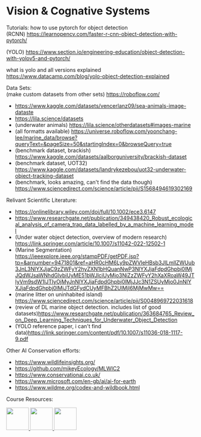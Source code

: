 # Vision & Cognative Systems

Tutorials:
how to use pytorch for object detection   
(RCNN)
https://learnopencv.com/faster-r-cnn-object-detection-with-pytorch/

(YOLO)
https://www.section.io/engineering-education/object-detection-with-yolov5-and-pytorch/

what is yolo and all versions explained
https://www.datacamp.com/blog/yolo-object-detection-explained

Data Sets:  
(make custom datasets from other sets) https://roboflow.com/
 - https://www.kaggle.com/datasets/vencerlanz09/sea-animals-image-dataste
 - https://lila.science/datasets
 - (underwater animals) https://lila.science/otherdatasets#images-marine
 - (all formatts available) https://universe.roboflow.com/yoonchang-lee/marine_data/browse?queryText=&pageSize=50&startingIndex=0&browseQuery=true
 - (benchmark dataset, brackish) https://www.kaggle.com/datasets/aalborguniversity/brackish-dataset
 - (benchmark dataset, UOT32) https://www.kaggle.com/datasets/landrykezebou/uot32-underwater-object-tracking-dataset
 - (benchmark, looks amazing, can't find the data though) https://www.sciencedirect.com/science/article/pii/S1568494619302169

Relivant Scientific Literature:
 - https://onlinelibrary.wiley.com/doi/full/10.1002/ece3.6147
 - https://www.researchgate.net/publication/349438420_Robust_ecological_analysis_of_camera_trap_data_labelled_by_a_machine_learning_model
 - (Under water object detection, overview of modern research) https://link.springer.com/article/10.1007/s11042-022-12502-1
 - (Marine Segmentation) https://ieeexplore.ieee.org/stampPDF/getPDF.jsp?tp=&arnumber=9471801&ref=aHR0cHM6Ly9pZWVleHBsb3JlLmllZWUub3JnL3NlYXJjaC9zZWFyY2hyZXN1bHQuanNwP3NlYXJjaFdpdGhpbj0lMjJQdWJsaWNhdGlvbiUyME51bWJlciUyMjo3NiZzZWFyY2hXaXRoaW49JTIyVm9sdW1lJTIyOjMyJnNlYXJjaFdpdGhpbj0lMjJJc3N1ZSUyMjo0JnNlYXJjaFdpdGhpbj0lMjJTdGFydCUyMFBhZ2UlMjI6MjMwMw==
 - (marine litter on uninhabited island) https://www.sciencedirect.com/science/article/pii/S0048969722031618
 - (review of DL marine object detection. includes list of good datasets)https://www.researchgate.net/publication/363684765_Review_on_Deep_Learning_Techniques_for_Underwater_Object_Detection
 - (YOLO reference paper, i can't find data)https://link.springer.com/content/pdf/10.1007/s11036-018-1117-9.pdf
 
Other AI Conservation efforts:  
  - https://www.wildlifeinsights.org/
  - https://github.com/mikeyEcology/MLWIC2
  - https://www.conservationai.co.uk/
  - https://www.microsoft.com/en-gb/ai/ai-for-earth
  - https://www.wildme.org/codex-and-wildbook.html


Course Resources: 
<p float="left">
  <!-- <a href="https://github.com/jpazzini/MAPD-B/tree/2022/mysql" target="_blank">
  <img src="https://cdn4.iconfinder.com/data/icons/iconsimple-logotypes/512/github-512.png" width="60px" />
  </a>     -->          
  <a href="https://stem.elearning.unipd.it/course/view.php?id=2920" target="_blank">
  <img src="https://tracker.moodle.org/secure/attachment/62695/Mobile-M-Icon-1-corners.png" width="60px" />
  </a>
  <a href="https://discord.gg/t6kWR5tx" target="_blank">
  <img src="https://camo.githubusercontent.com/0ef309f7e0b554033dd25b3ce83015db2f0f8952fb4c31318af095369d3d4453/68747470733a2f2f7669676e657474652e77696b69612e6e6f636f6f6b69652e6e65742f7468652d6d696e6572732d686176656e2d70726f6a6563742f696d616765732f642f64642f446973636f72642e706e672f7265766973696f6e2f6c61746573743f63623d3230313730333038303333353436" width="60px" />
  </a>
    </a>              
  <a href="https://drive.google.com/drive/folders/10seKw-qYwVETr9ps-MOcvf8-2BQZ9tv-?usp=sharing" target="_blank">
  <img src="https://upload.wikimedia.org/wikipedia/commons/thumb/1/12/Google_Drive_icon_%282020%29.svg/512px-Google_Drive_icon_%282020%29.svg.png" width="60px" />
  </a>
</p>
